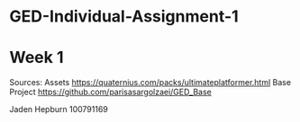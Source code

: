 # GED-Individual-Assignment-1
# Week 1

Sources:
Assets https://quaternius.com/packs/ultimateplatformer.html
Base Project https://github.com/parisasargolzaei/GED_Base

Jaden Hepburn 100791169
